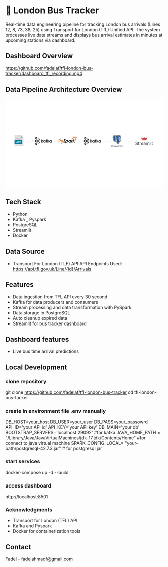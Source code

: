 
# 🚌 London Bus Tracker

Real-time data engineering pipeline for tracking London bus arrivals (Lines 12, 8, 73, 38, 25) using Transport for London (TfL) Unified API. 
The system processes live data streams and displays bus arrival estimates in minutes at upcoming stations via dashboard.


## Dashboard Overview

https://github.com/fadelaf/tfl-london-bus-tracker/dashboard_tfl_recording.mp4


## Data Pipeline Architecture Overview

<img src="./tfl-data-pipeline.jpg" alt="Data Pipeline" width="800"/>

## Tech Stack
- Python
- Kafka
_ Pyspark
- PostgreSQL
- Streamlit
- Docker

## Data Source

- Transport For London (TLF) API
    API Endpoints Used: https://api.tfl.gov.uk/Line/{id}/Arrivals

## Features
- Data ingestion from TFL API every 30 second
- Kafka for data producers and consumers
- Stream processing and data transformation with PySpark
- Data storage in PostgreSQL
- Auto cleanup expired data
- Streamlit for bus tracker dashboard

## Dashboard features
- Live bus time arrival predictions

## Local Development

### clone repository
git clone https://github.com/fadelaf/tfl-london-bus-tracker
cd tfl-london-bus-tacker

### create in environment file .env manually
DB_HOST=your_host
DB_USER=your_user
DB_PASS=your_passowrd
API_ID='your API id'
API_KEY='your API key'
DB_MAIN='your db'
BOOTSTRAP_SERVERS='localhost:29092' #for kafka
JAVA_HOME_PATH = "/Library/Java/JavaVirtualMachines/jdk-17.jdk/Contents/Home"  #for connect to java virtual machine
SPARK_CONFIG_LOCAL= "your-path/postgresql-42.7.3.jar" # for postgresql jar

### start services 
docker-compose up -d --build

### access dashboard
http://localhost:8501

### Acknowledgments
- Transport for London (TFL) API
- Kafka and Pyspark
- Docker for containerization tools

## Contact
Fadel - fadelahmadf@gmail.com